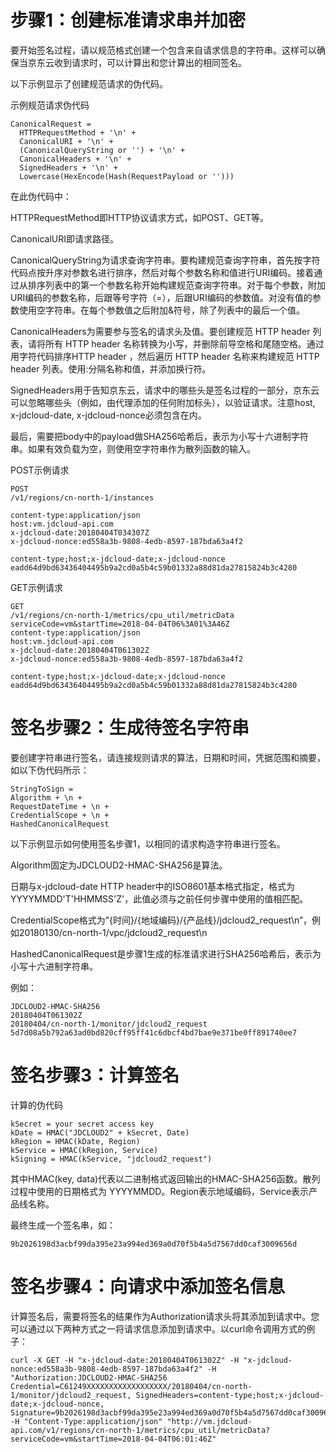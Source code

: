 # 步骤1：创建标准请求串并加密 #
要开始签名过程，请以规范格式创建一个包含来自请求信息的字符串。这样可以确保当京东云收到请求时，可以计算出和您计算出的相同签名。

 

以下示例显示了创建规范请求的伪代码。

示例规范请求伪代码

 

	CanonicalRequest =
	  HTTPRequestMethod + '\n' +
	  CanonicalURI + '\n' +
	  (CanonicalQueryString or '') + '\n' +
	  CanonicalHeaders + '\n' +
	  SignedHeaders + '\n' +
	  Lowercase(HexEncode(Hash(RequestPayload or '')))


在此伪代码中：

HTTPRequestMethod即HTTP协议请求方式，如POST、GET等。

CanonicalURI即请求路径。

CanonicalQueryString为请求查询字符串。要构建规范查询字符串，首先按字符代码点按升序对参数名进行排序，然后对每个参数名称和值进行URI编码。接着通过从排序列表中的第一个参数名称开始构建规范查询字符串。对于每个参数，附加URI编码的参数名称，后跟等号字符（=），后跟URI编码的参数值。对没有值的参数使用空字符串。在每个参数值之后附加&符号，除了列表中的最后一个值。

CanonicalHeaders为需要参与签名的请求头及值。要创建规范 HTTP header 列表，请将所有 HTTP header 名称转换为小写，并删除前导空格和尾随空格。通过用字符代码排序HTTP header ，然后遍历 HTTP header 名称来构建规范 HTTP header 列表。使用:分隔名称和值，并添加换行符。

SignedHeaders用于告知京东云，请求中的哪些头是签名过程的一部分，京东云可以忽略哪些头（例如，由代理添加的任何附加标头），以验证请求。注意host, x-jdcloud-date, x-jdcloud-nonce必须包含在内。

最后，需要把body中的payload做SHA256哈希后，表示为小写十六进制字符串。如果有效负载为空，则使用空字符串作为散列函数的输入。

 

POST示例请求

 
	POST
	/v1/regions/cn-north-1/instances 

	content-type:application/json
	host:vm.jdcloud-api.com
	x-jdcloud-date:20180404T034307Z
	x-jdcloud-nonce:ed558a3b-9808-4edb-8597-187bda63a4f2 	

	content-type;host;x-jdcloud-date;x-jdcloud-nonce
	eadd64d9bd63436404495b9a2cd0a5b4c59b01332a88d81da27815824b3c4280
 

GET示例请求

	GET
	/v1/regions/cn-north-1/metrics/cpu_util/metricData
	serviceCode=vm&startTime=2018-04-04T06%3A01%3A46Z
	content-type:application/json
	host:vm.jdcloud-api.com
	x-jdcloud-date:20180404T061302Z
	x-jdcloud-nonce:ed558a3b-9808-4edb-8597-187bda63a4f2 
	
	content-type;host;x-jdcloud-date;x-jdcloud-nonce
	eadd64d9bd63436404495b9a2cd0a5b4c59b01332a88d81da27815824b3c4280
 

# 签名步骤2：生成待签名字符串 #
要创建字符串进行签名，请连接规则请求的算法，日期和时间，凭据范围和摘要，如以下伪代码所示：

 
	StringToSign =
    Algorithm + \n +
    RequestDateTime + \n +
    CredentialScope + \n +
    HashedCanonicalRequest

以下示例显示如何使用签名步骤1，以相同的请求构造字符串进行签名。

 

Algorithm固定为JDCLOUD2-HMAC-SHA256是算法。

日期与x-jdcloud-date HTTP header中的ISO8601基本格式指定，格式为YYYYMMDD'T'HHMMSS'Z'，此值必须与之前任何步骤中使用的值相匹配。

CredentialScope格式为”{时间}/{地域编码}/{产品线}/jdcloud2_request\n”，例如20180130/cn-north-1/vpc/jdcloud2_request\n

HashedCanonicalRequest是步骤1生成的标准请求进行SHA256哈希后，表示为小写十六进制字符串。

例如：

	JDCLOUD2-HMAC-SHA256
	20180404T061302Z
	20180404/cn-north-1/monitor/jdcloud2_request
	5d7d08a5b792a63ad0bd820cff95ff41c6dbcf4bd7bae9e371be0ff891740ee7
 

# 签名步骤3：计算签名 #
计算的伪代码

	kSecret = your secret access key
	kDate = HMAC("JDCLOUD2" + kSecret, Date)
	kRegion = HMAC(kDate, Region)
	kService = HMAC(kRegion, Service)
	kSigning = HMAC(kService, "jdcloud2_request")


其中HMAC(key, data)代表以二进制格式返回输出的HMAC-SHA256函数。散列过程中使用的日期格式为 YYYYMMDD。Region表示地域编码，Service表示产品线名称。

最终生成一个签名串，如：

	9b2026198d3acbf99da395e23a994ed369a0d70f5b4a5d7567dd0caf3009656d

 

# 签名步骤4：向请求中添加签名信息 #
计算签名后，需要将签名的结果作为Authorization请求头将其添加到请求中。您可以通过以下两种方式之一将请求信息添加到请求中。以curl命令调用方式的例子：

	curl -X GET -H "x-jdcloud-date:20180404T061302Z" -H "x-jdcloud-nonce:ed558a3b-9808-4edb-8597-187bda63a4f2" -H "Authorization:JDCLOUD2-HMAC-SHA256 Credential=C61249XXXXXXXXXXXXXXXXXX/20180404/cn-north-1/monitor/jdcloud2_request, SignedHeaders=content-type;host;x-jdcloud-date;x-jdcloud-nonce, Signature=9b2026198d3acbf99da395e23a994ed369a0d70f5b4a5d7567dd0caf3009656d" -H "Content-Type:application/json" "http://vm.jdcloud-api.com/v1/regions/cn-north-1/metrics/cpu_util/metricData?serviceCode=vm&startTime=2018-04-04T06:01:46Z"